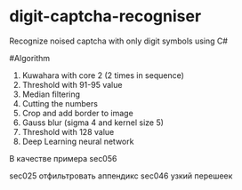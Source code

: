 # digit-captcha-recogniser
Recognize noised captcha with only digit symbols using C#

#Algorithm

1. Kuwahara with core 2 (2 times in sequence)
2. Threshold with 91-95 value
3. Median filtering
4. Cutting the numbers
5. Crop and add border to image
6. Gauss blur (sigma 4 and kernel size 5)
7. Threshold with 128 value
6. Deep Learning neural network


В качестве примера sec056

sec025 отфильтровать аппендикс
sec046 узкий перешеек